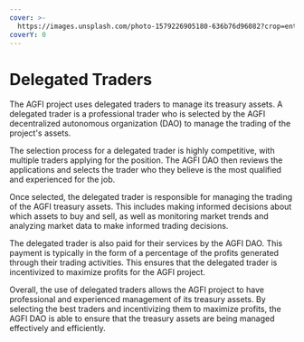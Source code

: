 ```yaml
---
cover: >-
  https://images.unsplash.com/photo-1579226905180-636b76d96082?crop=entropy&cs=tinysrgb&fm=jpg&ixid=MnwxOTcwMjR8MHwxfHNlYXJjaHwzfHx0cmFkZXJ8ZW58MHx8fHwxNjczMjIzNTY2&ixlib=rb-4.0.3&q=80
coverY: 0
---
```


# Delegated Traders

The AGFI project uses delegated traders to manage its treasury assets. A delegated trader is a professional trader who is selected by the AGFI decentralized autonomous organization (DAO) to manage the trading of the project's assets.

The selection process for a delegated trader is highly competitive, with multiple traders applying for the position. The AGFI DAO then reviews the applications and selects the trader who they believe is the most qualified and experienced for the job.

Once selected, the delegated trader is responsible for managing the trading of the AGFI treasury assets. This includes making informed decisions about which assets to buy and sell, as well as monitoring market trends and analyzing market data to make informed trading decisions.

The delegated trader is also paid for their services by the AGFI DAO. This payment is typically in the form of a percentage of the profits generated through their trading activities. This ensures that the delegated trader is incentivized to maximize profits for the AGFI project.

Overall, the use of delegated traders allows the AGFI project to have professional and experienced management of its treasury assets. By selecting the best traders and incentivizing them to maximize profits, the AGFI DAO is able to ensure that the treasury assets are being managed effectively and efficiently.
